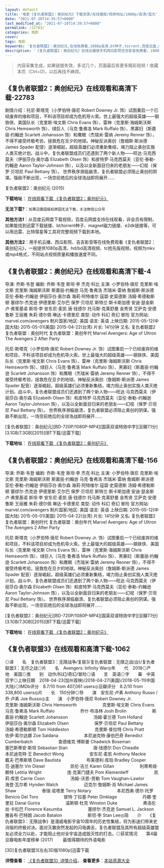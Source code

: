 ```yaml
---
layout: default
title: '电影《复仇者联盟2：奥创纪元》下载资源/在线播放/视频地址/1080p/高清/蓝光'
date: "2021-07-10T14:39:57+0800"
last_modified_at: "2021-07-10T14:39:57+0800"
permalink: /22783/
categories: 电影
cover:
tags: 电影
keywords: '复仇者联盟2：奥创纪元,在线免费看,1080p高清,bt种子,torrent,百度云盘,magnet,磁力链,迅雷下载资源'
description: '《复仇者联盟2：奥创纪元》在线云播放手机西瓜影院吉吉影音免费看，1080p高清bd/hd未删减完整版和tc抢先枪版，mkv/mp4格式，附带bt/torrent种子、magnet/磁力链、百度云盘、网盘资源迅雷下载链接'
---
```


>内容采集生成，如果链接失效，多试几个，页面最后有更多精彩视频！收藏本页（Ctrl+D)，以后再找不麻烦。


## 《复仇者联盟2：奥创纪元》在线观看和高清下载-22783

剧情介绍：托尼·斯塔克（小罗伯特·唐尼 Robert Downey Jr. 饰）试图重启一个已经废弃的维和项目，不料该项目却成为危机导火索。世上最强大的超级英雄——钢铁侠、美国队长（克里斯·埃文斯 Chris Evans 饰）、雷神（克里斯·海姆斯沃斯 Chris Hemsworth 饰）、绿巨人（马克·鲁弗洛 Mark Ruffalo 饰）、黑寡妇（斯嘉丽·约翰逊 Scarlett Johansson 饰）和鹰眼（杰瑞米·雷纳 Jeremy Renner 饰），不得不接受终极考验，拯救危在旦夕的地球。神秘反派奥创（詹姆斯·斯派德 James Spader 配音）逐渐崛起，超级英雄们必须重新集结，竭力阻止奥创实施人类灭绝计划。战斗中，复仇者联盟成员们还遇到了两个新人物——旺达·马克西莫夫（伊丽莎白·奥尔森 Elizabeth Olsen 饰）和皮特罗·马克西莫夫（亚伦·泰勒-约翰逊 Aaron Taylor-Johnson 饰），以及以全新面目归来的老朋友——幻视（保罗·贝坦尼 Paul Bettany 饰）。   世界秩序濒临崩溃，复仇者联盟必须阻止奥创的阴谋。强敌不断出现，一场空前绝后的全球浩战即将展开……


复仇者联盟2：奥创纪元 (2015)

**下载地址**： [在线观看下载 《复仇者联盟2：奥创纪元》](https://www.btbtdy.me/btdy/dy260.html) 


**无法下载?**：`如果迅雷因版权原因无法下载，关注微信公众号 `

**其他方法1**：从百度云网盘下载视频，百度云网盘支持在线观看，非会员有限制，如果能找到迅雷下载链接、bt/torrent种子、magnet磁力链接、e2dk链接等，可以用迅雷、比特彗星等工具将完整视频下载到本地。

**其他方法2**：用手机云播、西瓜影院、吉吉影音等在线免费观看《复仇者联盟2：奥创纪元》，一般提供1080p高清、hd/bd高清视频、tc抢先版视频，视频为mkv或mp4格式，不同站点视频质量和播放速度不同。


## 《复仇者联盟2：奥创纪元》在线观看和高清下载-4

导演: 乔斯·韦登 编剧: 乔斯·韦登 斯坦·李 杰克·科比 主演: 小罗伯特·唐尼 克里斯·埃文斯 克里斯·海姆斯沃斯 斯嘉丽·约翰逊 马克·鲁弗洛 杰瑞米·雷纳 詹姆斯·斯派德 亚伦·泰勒-约翰逊 伊丽莎白·奥尔森 海莉·阿特维尔 寇碧·史莫德斯 汤姆·希德勒斯顿 塞缪尔·杰克逊 伊德里斯·艾尔巴 保罗·贝坦尼 斯特兰·斯卡斯加德 安迪·瑟金斯 卢·弗里基诺 斯坦·李 安东尼·麦凯 唐·钱德尔 托马斯·克莱舒曼 金秀贤 艾萨克·安德鲁斯 王丽雅 朱莉·德尔佩 琳达·卡德里尼 类型: 动作 科幻 奇幻 冒险 官方网站: marvel.com/avengers 制片国家/地区: 美国 语言: 英语 上映日期: 2015-05-12(中国大陆) 2015-05-01(美国) 2015-04-22(台湾) 片长: 141分钟 又名: 复仇者联盟2 复仇者联盟：奥创时代 复仇者联盟：奥创年代 Marvel Avengers: Age of Ultron The Avengers 2 After Party

托尼·斯塔克（小罗伯特·唐尼 Robert Downey Jr. 饰）试图重启一个已经废弃的维和项目，不料该项目却成为危机导火索。世上最强大的超级英雄——钢铁侠、美国队长（克里斯·埃文斯 Chris Evans 饰）、雷神（克里斯·海姆斯沃斯 Chris Hemsworth 饰）、绿巨人（马克·鲁弗洛 Mark Ruffalo 饰）、黑寡妇（斯嘉丽·约翰逊 Scarlett Johansson 饰）和鹰眼（杰瑞米·雷纳 Jeremy Renner 饰），不得不接受终极考验，拯救危在旦夕的地球。神秘反派奥创（詹姆斯·斯派德 James Spader 配音）逐渐崛起，超级英雄们必须重新集结，竭力阻止奥创实施人类灭绝计划。战斗中，复仇者联盟成员们还遇到了两个新人物——旺达·马克西莫夫（伊丽莎白·奥尔森 Elizabeth Olsen 饰）和皮特罗·马克西莫夫（亚伦·泰勒-约翰逊 Aaron Taylor-Johnson 饰），以及以全新面目归来的老朋友——幻视（保罗·贝坦尼 Paul Bettany 饰）。 世界秩序濒临崩溃，复仇者联盟必须阻止奥创的阴谋。强敌不断出现，一场空前绝后的全球浩战即将展开……


[复仇者联盟2：奥创纪元][BD-720P/1080P-MP4][国英双语特效中字][豆瓣7.1分][3.1GB/7.3GB][2015][BT下载/迅雷下载]

**下载地址**： [在线观看下载 《复仇者联盟2：奥创纪元》](https://www.btdx8.com/torrent/avengers_age_of_ultron_2015.html) 


## 《复仇者联盟2：奥创纪元》在线观看和高清下载-156

导演: 乔斯·韦登 编剧: 乔斯·韦登 斯坦·李 杰克·科比 主演: 小罗伯特·唐尼 克里斯·埃文斯 克里斯·海姆斯沃斯 斯嘉丽·约翰逊 马克·鲁弗洛 杰瑞米·雷纳 詹姆斯·斯派德 亚伦·泰勒-约翰逊 伊丽莎白·奥尔森 海莉·阿特维尔 寇碧·史莫德斯 汤姆·希德勒斯顿 塞缪尔·杰克逊 伊德里斯·艾尔巴 保罗·贝坦尼 斯特兰·斯卡斯加德 安迪·瑟金斯 卢·弗里基诺 斯坦·李 安东尼·麦凯 唐·钱德尔 托马斯·克莱舒曼 金秀贤 艾萨克·安德鲁斯 王丽雅 朱莉·德尔佩 琳达·卡德里尼 类型: 动作 科幻 奇幻 冒险 官方网站: marvel.com/avengers 制片国家/地区: 美国 语言: 英语 上映日期: 2015-05-12(中国大陆) 2015-05-01(美国) 2015-04-22(台湾) 片长: 141分钟 又名: 复仇者联盟2 复仇者联盟：奥创时代 复仇者联盟：奥创年代 Marvel Avengers: Age of Ultron The Avengers 2 After Party

托尼·斯塔克（小罗伯特·唐尼 Robert Downey Jr. 饰）试图重启一个已经废弃的维和项目，不料该项目却成为危机导火索。世上最强大的超级英雄——钢铁侠、美国队长（克里斯·埃文斯 Chris Evans 饰）、雷神（克里斯·海姆斯沃斯 Chris Hemsworth 饰）、绿巨人（马克·鲁弗洛 Mark Ruffalo 饰）、黑寡妇（斯嘉丽·约翰逊 Scarlett Johansson 饰）和鹰眼（杰瑞米·雷纳 Jeremy Renner 饰），不得不接受终极考验，拯救危在旦夕的地球。神秘反派奥创（詹姆斯·斯派德 James Spader 配音）逐渐崛起，超级英雄们必须重新集结，竭力阻止奥创实施人类灭绝计划。战斗中，复仇者联盟成员们还遇到了两个新人物——旺达·马克西莫夫（伊丽莎白·奥尔森 Elizabeth Olsen 饰）和皮特罗·马克西莫夫（亚伦·泰勒-约翰逊 Aaron Taylor-Johnson 饰），以及以全新面目归来的老朋友——幻视（保罗·贝坦尼 Paul Bettany 饰）。 世界秩序濒临崩溃，复仇者联盟必须阻止奥创的阴谋。强敌不断出现，一场空前绝后的全球浩战即将展开……


[复仇者联盟2：奥创纪元][BD-720P/1080P-MP4][国英双语特效中字][豆瓣7.1分][3.1GB/7.3GB][2015][BT下载/迅雷下载]

**下载地址**： [在线观看下载 《复仇者联盟2：奥创纪元》](https://www.btdx8.com/torrent/avengers_age_of_ultron_2015.html) 


## 《复仇者联盟3》在线观看和高清下载-1062

◎译　　名　复仇者联盟3：无限战争/复联3/复仇者联盟：无限之战(台)/复仇者联盟3：无尽之战◎片　　名　Avengers: Infinity War◎年　　代　2018◎产　　地　美国◎类　　别　动作/科幻/奇幻/冒险◎语　　言　英语◎字　　幕　中英双字◎上映日期　2018-04-23(加州首映)/2018-04-27(美国)/2018-05-11(中国大陆)◎IMDb评分　8.7/10 from 407,061 users◎豆瓣评分　8.2/10 from 338,800 users◎片　　长　150分钟◎导　　演　安东尼·卢素 Anthony Russo / 乔·卢素 Joe Russo◎主　　演　小罗伯特·唐尼 Robert Downey Jr.　　　　　　克里斯·海姆斯沃斯 Chris Hemsworth　　　　　　克里斯·埃文斯 Chris Evans　　　　　　马克·鲁弗洛 Mark Ruffalo　　　　　　乔什·布洛林 Josh Brolin　　　　　　斯嘉丽·约翰逊 Scarlett Johansson　　　　　　汤姆·霍兰德 Tom Holland　　　　　　伊丽莎白·奥尔森 Elizabeth Olsen　　　　　　保罗·贝坦尼 Paul Bettany　　　　　　汤姆·希德勒斯顿 Tom Hiddleston　　　　　　克里斯·普拉特 Chris Pratt　　　　　　佐伊·索尔达娜 Zoe Saldana　　　　　　本尼迪克特·康伯巴奇 Benedict Cumberbatch　　　　　　查德维克·博斯曼 Chadwick Boseman　　　　　　塞巴斯蒂安·斯坦 Sebastian Stan　　　　　　唐·钱德尔 Don Cheadle　　　　　　本尼迪克特·王 Benedict Wong　　　　　　安东尼·麦凯 Anthony Mackie　　　　　　戴夫·巴蒂斯塔 Dave Bautista　　　　　　布莱德利·库珀 Bradley Cooper　　　　　　范·迪塞尔 Vin Diesel　　　　　　凯伦·吉兰 Karen Gillan　　　　　　利蒂希娅·赖特 Letitia Wright　　　　　　庞·克莱门捷夫 Pom Klementieff　　　　　　凯莉·库恩 Carrie Coon　　　　　　汤姆-沃恩-劳勒 Tom Vaughan-Lawlor　　　　　　海登·瓦尔希 Hynden Walch　　　　　　迈克尔·詹姆斯·肖 Michael James Shaw　　　　　　泰瑞·诺塔里 Terry Notary　　　　　　本尼西奥·德尔·托罗 Benicio Del Toro　　　　　　彼特·丁拉基 Peter Dinklage　　　　　　丹娜·奎里拉 Danai Gurira　　　　　　温斯顿·杜克 Winston Duke　　　　　　弗洛伦丝·卡松巴 Florence Kasumba　　　　　　塞缪尔·杰克逊 Samuel L. Jackson　　　　　　雅各布·巴特朗 Jacob Batalon　　　　　　斯坦·李 Stan Lee◎简　　介　　《复仇者联盟3：无限战争》是漫威电影宇宙10周年的历史性集结，将为影迷们带来史诗版的终极对决。面对灭霸突然发起的闪电袭击，复仇者联盟及其所有超级英雄盟友必须全力以赴，才能阻止他对全宇宙造成毁灭性的打击。◎获奖情况　　第4届豆瓣电影年度榜单 (2017) 　　最值得期待的外语电影


[3D]复仇者联盟3[左右3D版1080p]迅雷下载

**详情查看**： [《复仇者联盟3》详情介绍](/movie/1062/)， **查看更多**：[本站资源大全](/movie/t/all/)

